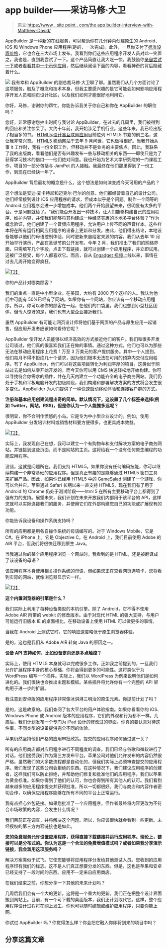 # app builder——采访马修·大卫

> 原文:[https://www . site point . com/the app builder-interview-with-Matthew-David/](https://www.sitepoint.com/theappbuilder-interview-with-matthew-david/)

AppBuilder 是一种新的在线服务，可以帮助你在几分钟内创建原生的 Android、iOS 和 Windows Phone 应用程序(是的，一次完成)。此外，一旦你支付了[标准设置价格](http://www.theappbuilder.com/pricing.html)，它也会在三大市场上发布。我看到你们这些应用程序开发人员对此一笑置之，我也是，直到我尝试了一下。这个产品简直让我大吃一惊。我鼓励你[亲自尝试一下](http://theappbuilder.com/)或者[看看其中一个示例应用](http://www.theappbuilder.com/examples.html)，然后继续阅读下面的内容，看看神奇的背后隐藏着什么。

[![](../Images/1cd5c128f2e6abd2f8f819385816ef51.png)](https://www.sitepoint.com/wp-content/uploads/2012/04/appbuilder011.png) 
我有幸和 AppBuilder 的副总裁马修·大卫聊了聊。虽然我们从几个方面讨论了这项服务，触及了概念和技术本身，但我主要感兴趣的是它可能会如何影响应用程序开发人员和网页设计社区，以及我们如何才能很好地利用它。

你好，马修，谢谢你的帮忙。你能告诉我关于你自己和你在 AppBuilder 的职位吗？

您好，非常感谢您抽出时间与我讨论 AppBuilder。在过去的几周里，我们被得到的回应和关注惊呆了。大约十年前，我开始涉足手机行业。这些年来，我已经出版了相当多的书。 [HTML5:设计富互联网应用](http://www.amazon.com/HTML5-Designing-Internet-Applications-Visualizing/dp/0240813286/ref=ntt_at_ep_dpt_1)目前位列 HTML5 书籍的前三名，这让我非常兴奋。 [HTML5 移动网站](http://www.amazon.com/HTML5-Mobile-Websites-Turbocharging-Frameworks/dp/024081813X/ref=sr_1_1?s=books&ie=UTF8&qid=1333487035&sr=1-1)于去年 9 月问世，它也做得很好。当我开始从事 it 工作时，我有一份全职工作，但移动并不是业务的主要焦点。因此，我联系了我的出版商，看看他们是否有兴趣发布一些与移动相关的东西——即使只是为了获得学习技术的借口——他们绝对同意。我也开始为艺术大学研究院的一门课程工作，项目的一部分包括与 JamPot 的人接触。我最终在他们那里得到了一份工作，到现在已经快一年了。

AppBuilder 背后最初的概念是什么，这个想法是如何演变成今天可用的产品的？

这个想法是安迪·麦卡特尼和迈克尔·巴尔的创意，他们都经营着自己的设计公司。他们经常接到设计 iOS 应用程序的请求，但成本似乎是个问题。制作一个同等的 Android 应用程序会进一步增加成本。他们两个开始展望未来，很明显有太多的平台。于是问题就给了。“我们能否开发出一种技术，让人们能够构建自己的应用程序、维护内容，并使我们能够将其构建成一种经济实惠的本地多平台体验？”作为概念验证，他们创建了一个音频应用程序，允许用户上传不同的声音样本。这些样本将在所有运行相同应用程序的设备上更新和分发。由此，他们得出结论，本地设备能够以他们的母语控制体验，同时更新来自给定来源的内容。我们从去年 10 月开始举行演示，产品在圣诞节前公开发布。今年 2 月，我们推出了我们的网络界面，只需填写几个字段，点击下载链接，就可以创建一个应用程序，并立即试用。这被广泛接受，每个人都喜欢它。而且，自从 [Engadget 视频](http://www.engadget.com/2012/03/16/hands-on-with-theappbuilder-at-sxsw-video/)上线以来，事情在过去几周开始变得疯狂。

[![](../Images/cd4991557b491427d7fe5044738f9461.png)T2】](https://www.sitepoint.com/wp-content/uploads/2012/04/theappbuilder021.png)

你的产品针对哪类顾客？

我们的重点一直是中小型企业。在美国，大约有 2000 万个这样的人。我认为他们中可能有 50%已经有了网站。如果你有一个网站，你应该有一个移动应用程序。所以，你可以和你的顾客在一起，在他们的口袋里。我们也想到小型社区团体，但令人惊讶的是，我们也有大型企业接近我们。

虽然 AppBuilder 有可能让网页设计师将他们基于网页的产品与原生应用一起销售，但应用开发者应该如何看待它呢？

AppBuilder 使开发人员能够以经济高效的方式接近他们的客户。我们和很多开发公司谈过，他们真的很喜欢我们正在做的事情。通过这种方式，他们也可以为那些无法在移动应用程序上花费 1 万至 3 万美元的客户提供服务。其中一个人提到，他们每月不得不拒绝几十个请求，因为他们根本无法在可用的预算内交付应用程序。有了 AppBuilder，他们可以将这些项目转化为利润丰厚的项目。这类似于网站过去是如何从零开始开发的，而今天你可以用 CMS 快速轻松地开始构建。你可以寻找符合你需求的插件，并在几天内建立一个功能齐全的电子商务网站。我们仍处于手机和平板电脑开发的初级阶段，我们构建和部署解决方案的方式将会发生很多变化。AppBuilder 为人们提供了一种快速启动移动体验和连接客户群的方式。

**注册和基本应用创建流程出奇的简单。默认情况下，这设置了几个标签来选择(例如 Twitter，网站，RSS)，但是你认为一个人能推多远呢？**

很明显，你不会制作愤怒的小鸟。它是专为中小型企业设计的。例如，使用 AppBuilder 分发培训材料或销售材料要方便得多，也更具成本效益。

[![](../Images/47d4a661f53f8f627a174bc0c4a5d32c.png)T2】](https://www.sitepoint.com/wp-content/uploads/2012/04/appbuilder041.png)

实际上，我发现自己在想，我可以建立一个有购物车和支付解决方案的电子商务网站，并链接到这些页面，而不是网站的主页。这将给我一个没有任何原生编程的功能应用程序。

没错，这就是问题所在。我们支持 HTML5。如果你没有任何编码技能，你可以继续构建一个非常基础的应用程序。但是真正有趣的是能够通过 HTML5 窗口工具来扩展产品。因此，如果你已经用 HTML5 中的 [GameSalad](http://gamesalad.com/) 创建了一个游戏，你可以合并它。苹果通过 Safari 长期以来一直支持 HTML5，现在我们有了用于 Android 的 Chrome 仍处于测试阶段——html 5 在所有主要移动平台上都得到了强有力的支持。展望未来，我们计划在未来开放我们内部用于该平台的 API，这样您就可以实际连接我们的服务，并使用它们在外部构建您自己的功能或扩展现有的功能。

你能告诉我设备和操作系统支持吗？

所有的应用都是用各自操作系统的母语编写的。对于 Windows Mobile，它是 C#。在 iPhone 上，它是 Objective C。在 Android 上，我们目前使用 Adobe 的 AIR 平台，但我们将很快迁移到原生 Java。

当我通过你的某个应用程序浏览一个网站时，我看到的是 HTML，还是被翻译成了该设备的母语？

该应用程序本身使用相关操作系统的母语，但如果您正在查看网页选项卡，您将看到实际的网站，就像浏览器显示它一样。

[![](../Images/d7f6e23d0b48497abac3dcdeae4ad86f.png)T2】](https://www.sitepoint.com/wp-content/uploads/2012/04/theappbuilder032.png)

**这个内置浏览器的引擎是什么？**

我们实际上利用了每种设备类型的本机引擎。除了 Android，它不得不使用 Adobe AIR 附带的 webkit 的修改版本。由于对现代 HTML 的强大支持，与用户可能运行旧版本 IE 的桌面相比，在移动设备上使用 HTML 可以做更多的事情。

当我在 Android 上测试它时，它的响应速度略低于原生浏览器体验。

是的，这也是我们从 Adobe AIR 转向 Java 的原因之一。

**设备 API 支持如何，比如设备定向还是多点触控？**

实际上，使用 HTML5 本身就可以完成很多工作。正如我之前提到的，一旦我们允许扩展程序本身的核心基础，你将会得到更多的可能性。这将类似于为 WordPress 编写一个插件。实际上，我们以 WordPress 为例来说明他们是如何进化的。我们很快也会推出主题和模板。某些插件将允许你有一个完整的 API 架构用于进一步的扩展。

我注意到安卓版的应用程序非常像冰淇淋三明治的原生元素。你提前计划了吗？

是的，这是故意的。我们查阅了各大平台的用户体验指南。如果你看看你的 iOS、Windows Phone 或 Android 版本的应用程序，它们的外观和行为都不一样。几周后，我们计划发布一个专门为 iPad 设计的修改过的界面。你真的要认真对待这件事。不同类型的设备提供完全不同的体验。

苹果仍然坚持他们严格的应用审批政策。提交的应用程序如何通过这一关？

所有的应用商店都对应用程序进行不同程度的调查。我们已经与谷歌和微软进行了对话，他们接受我们作为第三方发布平台。苹果公司对他们允许发布的内容仍然很严格。虽然我们的大多数流程都是自动化的，但我们实际上必须审查提交的应用程序。我们发现了这些公司会拒绝的东西。在这种情况下，我们建议应用程序的创建者，这样我们可以防止拒绝，并帮助他们修复和批准他们的应用程序。我们以苹果为黄金标准。如果你得到了他们的认可，你也会得到所有其他人的认可。我们看到越来越多的应用程序提交并获得批准，所以一切都很好。我们与商店和内容作者密切合作，以确保应用程序能够在所有不同的平台上正常运行。

我有点担心外包链接。如果您批准了一个应用程序，但作者最终将内容更改为不符合市场政策的内容，会发生什么情况？

我们目前正在调查，并将解决这个问题。所以，你应该很快就会看到一些更新。未经授权的第三方内容链接也是如此。

**您的免费服务允许设置应用程序，获得直接下载链接并运行应用程序。理论上，链接可以是分布式的。你认为这是一个合法的免费增值模式吗？或者如果我分享演示链接，我会滥用这项服务吗？**

解决方案类似于试飞。它使您能够将应用程序分发给其他测试人员。您收到的应用程序印有我们的标志。这不是人们真正想要分发的东西。但是，这也是苹果和安卓已经支持了一段时间的东西。应用不一定来自应用商店。

在我们结束之前，你想分享一下其他的未来计划吗？

几周后我们会有一个大的更新。这将是一个重大的更新。我们正在把整个设计界面搬到网站上。目前，有一个可下载的桌面版本，我们正计划取代它。这样，整个应用程序设计过程将在网上发生，你也可以随时编辑或维护应用程序，只要你能上网。

你试过 AppBuilder 吗？你觉得怎么样？你会把它融入你即将到来的项目中吗？

## 分享这篇文章